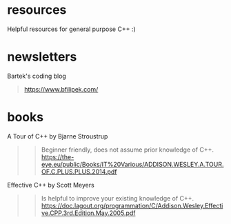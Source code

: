 # resources
Helpful resources for general purpose C++ :)

# newsletters
Bartek's coding blog
> https://www.bfilipek.com/

# books
A Tour of C++ by Bjarne Stroustrup
>> Beginner friendly, does not assume prior knowledge of C++.
> https://the-eye.eu/public/Books/IT%20Various/ADDISON.WESLEY.A.TOUR.OF.C.PLUS.PLUS.2014.pdf

Effective C++ by Scott Meyers
>> Is helpful to improve your existing knowledge of C++.
> https://doc.lagout.org/programmation/C/Addison.Wesley.Effective.CPP.3rd.Edition.May.2005.pdf
